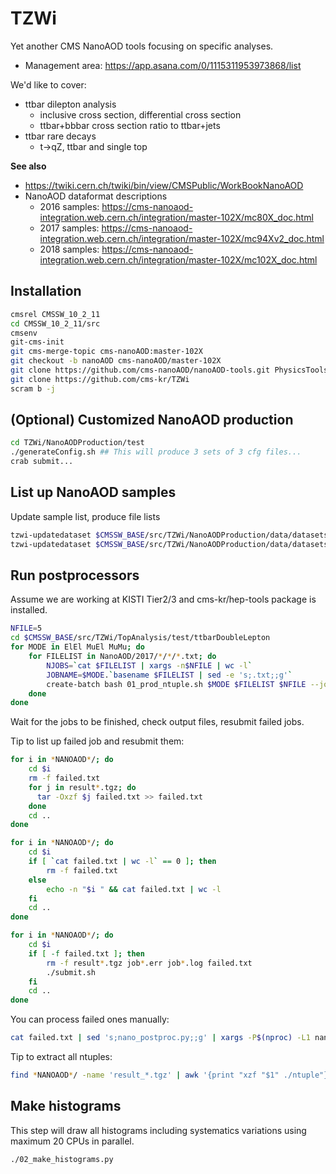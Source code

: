 # TZWi
Yet another CMS NanoAOD tools focusing on specific analyses.
  * Management area: https://app.asana.com/0/1115311953973868/list

We'd like to cover:

  * ttbar dilepton analysis
    * inclusive cross section, differential cross section
    * ttbar+bbbar cross section ratio to ttbar+jets
  * ttbar rare decays
    * t->qZ, ttbar and single top

**See also**
- https://twiki.cern.ch/twiki/bin/view/CMSPublic/WorkBookNanoAOD
- NanoAOD dataformat descriptions
  - 2016 samples: https://cms-nanoaod-integration.web.cern.ch/integration/master-102X/mc80X_doc.html
  - 2017 samples: https://cms-nanoaod-integration.web.cern.ch/integration/master-102X/mc94Xv2_doc.html
  - 2018 samples: https://cms-nanoaod-integration.web.cern.ch/integration/master-102X/mc102X_doc.html

## Installation
```bash
cmsrel CMSSW_10_2_11
cd CMSSW_10_2_11/src
cmsenv
git-cms-init
git cms-merge-topic cms-nanoAOD:master-102X
git checkout -b nanoAOD cms-nanoAOD/master-102X
git clone https://github.com/cms-nanoAOD/nanoAOD-tools.git PhysicsTools/NanoAODTools
git clone https://github.com/cms-kr/TZWi
scram b -j
```

## (Optional) Customized NanoAOD production
```bash
cd TZWi/NanoAODProduction/test
./generateConfig.sh ## This will produce 3 sets of 3 cfg files...
crab submit...
```

## List up NanoAOD samples
Update sample list, produce file lists
```bash
tzwi-updatedataset $CMSSW_BASE/src/TZWi/NanoAODProduction/data/datasets/NanoAOD/2016/*.yaml
tzwi-updatedataset $CMSSW_BASE/src/TZWi/NanoAODProduction/data/datasets/NanoAOD/2017/*.yaml
```

## Run postprocessors

Assume we are working at KISTI Tier2/3 and cms-kr/hep-tools package is installed.
```bash
NFILE=5
cd $CMSSW_BASE/src/TZWi/TopAnalysis/test/ttbarDoubleLepton
for MODE in ElEl MuEl MuMu; do
    for FILELIST in NanoAOD/2017/*/*/*.txt; do
        NJOBS=`cat $FILELIST | xargs -n$NFILE | wc -l`
        JOBNAME=$MODE.`basename $FILELIST | sed -e 's;.txt;;g'`
        create-batch bash 01_prod_ntuple.sh $MODE $FILELIST $NFILE --jobName $JOBNAME -T --nJobs $NJOBS
    done
done
```

Wait for the jobs to be finished, check output files, resubmit failed jobs.

Tip to list up failed job and resubmit them:
```bash
for i in *NANOAOD*/; do
    cd $i
    rm -f failed.txt
    for j in result*.tgz; do
      tar -Oxzf $j failed.txt >> failed.txt
    done
    cd ..
done

for i in *NANOAOD*/; do
    cd $i
    if [ `cat failed.txt | wc -l` == 0 ]; then
        rm -f failed.txt
    else
        echo -n "$i " && cat failed.txt | wc -l
    fi
    cd ..
done

for i in *NANOAOD*/; do
    cd $i
    if [ -f failed.txt ]; then
        rm -f result*.tgz job*.err job*.log failed.txt
        ./submit.sh
    fi
    cd ..
done
```

You can process failed ones manually:
```bash
cat failed.txt | sed 's;nano_postproc.py;;g' | xargs -P$(nproc) -L1 nano_postproc.py
```

Tip to extract all ntuples:
```bash
find *NANOAOD*/ -name 'result_*.tgz' | awk '{print "xzf "$1" ./ntuple"}' | xargs -L1 -P$(nproc) tar
```

## Make histograms
This step will draw all histograms including systematics variations using maximum 20 CPUs in parallel.
```bash
./02_make_histograms.py
```
